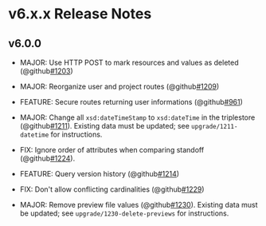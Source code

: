 # v6.x.x Release Notes


## v6.0.0

- MAJOR: Use HTTP POST to mark resources and values as deleted (@github[#1203](#1203))

- MAJOR: Reorganize user and project routes (@github[#1209](#1209))

- FEATURE: Secure routes returning user informations (@github[#961](#961))

- MAJOR: Change all `xsd:dateTimeStamp` to `xsd:dateTime` in the triplestore (@github[#1211](#1211)).
  Existing data must be updated; see `upgrade/1211-datetime` for instructions.

- FIX: Ignore order of attributes when comparing standoff (@github[#1224](#1224)).

- FEATURE: Query version history (@github[#1214](#1214))

- FIX: Don't allow conflicting cardinalities (@github[#1229](#1229))

- MAJOR: Remove preview file values (@github[#1230](#1230)). Existing data must be updated;
  see `upgrade/1230-delete-previews` for instructions.
